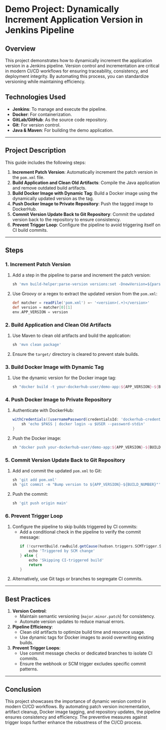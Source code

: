 # Demo Project: Dynamically Increment Application Version in Jenkins Pipeline

## Overview
This project demonstrates how to dynamically increment the application version in a Jenkins pipeline. Version control and incrementation are critical in modern CI/CD workflows for ensuring traceability, consistency, and deployment integrity. By automating this process, you can standardize versioning while maintaining efficiency.

## Technologies Used
- **Jenkins**: To manage and execute the pipeline.
- **Docker**: For containerization.
- **GitLab/GitHub**: As the source code repository.
- **Git**: For version control.
- **Java & Maven**: For building the demo application.

---

## Project Description
This guide includes the following steps:
1. **Increment Patch Version**: Automatically increment the patch version in the `pom.xml` file.
2. **Build Application and Clean Old Artifacts**: Compile the Java application and remove outdated build artifacts.
3. **Build Docker Image with Dynamic Tag**: Build a Docker image using the dynamically updated version as the tag.
4. **Push Docker Image to Private Repository**: Push the tagged image to DockerHub.
5. **Commit Version Update Back to Git Repository**: Commit the updated version back to the repository to ensure consistency.
6. **Prevent Trigger Loop**: Configure the pipeline to avoid triggering itself on CI build commits.

---

## Steps

### 1. Increment Patch Version
1. Add a step in the pipeline to parse and increment the patch version:
   ```groovy
   sh 'mvn build-helper:parse-version versions:set -DnewVersion=${parsedVersion.majorVersion}.${parsedVersion.minorVersion}.${parsedVersion.nextIncrementalVersion} versions:commit'
   ```
2. Use Groovy or a regex to extract the updated version from the `pom.xml`:
   ```groovy
   def matcher = readFile('pom.xml') =~ '<version>(.+)</version>'
   def version = matcher[0][1]
   env.APP_VERSION = version
   ```

### 2. Build Application and Clean Old Artifacts
1. Use Maven to clean old artifacts and build the application:
   ```groovy
   sh 'mvn clean package'
   ```
2. Ensure the `target/` directory is cleared to prevent stale builds.

### 3. Build Docker Image with Dynamic Tag
1. Use the dynamic version for the Docker image tag:
   ```groovy
   sh "docker build -t your-dockerhub-user/demo-app:${APP_VERSION}-${BUILD_NUMBER} ."
   ```

### 4. Push Docker Image to Private Repository
1. Authenticate with DockerHub:
   ```groovy
   withCredentials([usernamePassword(credentialsId: 'dockerhub-credentials-id', usernameVariable: 'USER', passwordVariable: 'PASS')]) {
       sh 'echo $PASS | docker login -u $USER --password-stdin'
   }
   ```
2. Push the Docker image:
   ```groovy
   sh "docker push your-dockerhub-user/demo-app:${APP_VERSION}-${BUILD_NUMBER}"
   ```

### 5. Commit Version Update Back to Git Repository
1. Add and commit the updated `pom.xml` to Git:
   ```groovy
   sh 'git add pom.xml'
   sh 'git commit -m "Bump version to ${APP_VERSION}-${BUILD_NUMBER}"'
   ```
2. Push the commit:
   ```groovy
   sh 'git push origin main'
   ```

### 6. Prevent Trigger Loop
1. Configure the pipeline to skip builds triggered by CI commits:
   - Add a conditional check in the pipeline to verify the commit message:
     ```groovy
     if (!currentBuild.rawBuild.getCause(hudson.triggers.SCMTrigger.SCMTriggerCause)) {
         echo 'Triggered by SCM change'
     } else {
         echo 'Skipping CI-triggered build'
         return
     }
     ```
2. Alternatively, use Git tags or branches to segregate CI commits.

---

## Best Practices
1. **Version Control**:
   - Maintain semantic versioning (`major.minor.patch`) for consistency.
   - Automate version updates to reduce manual errors.
2. **Pipeline Efficiency**:
   - Clean old artifacts to optimize build time and resource usage.
   - Use dynamic tags for Docker images to avoid overwriting existing builds.
3. **Prevent Trigger Loops**:
   - Use commit message checks or dedicated branches to isolate CI commits.
   - Ensure the webhook or SCM trigger excludes specific commit patterns.

---

## Conclusion
This project showcases the importance of dynamic version control in modern CI/CD workflows. By automating patch version incrementation, artifact cleanup, Docker image tagging, and repository updates, the pipeline ensures consistency and efficiency. The preventive measures against trigger loops further enhance the robustness of the CI/CD process.
